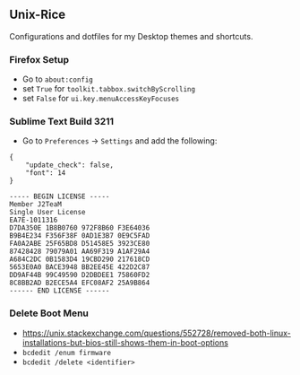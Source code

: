 ## Unix-Rice 

Configurations and dotfiles for my Desktop themes and shortcuts. 

### Firefox Setup
- Go to `about:config`  
- set `True` for `toolkit.tabbox.switchByScrolling`
- set `False` for `ui.key.menuAccessKeyFocuses`

### Sublime Text Build 3211
- Go to `Preferences` -> `Settings` and add the following:
```
{
	"update_check": false,
	"font": 14
}
```
```
----- BEGIN LICENSE -----
Member J2TeaM
Single User License
EA7E-1011316
D7DA350E 1B8B0760 972F8B60 F3E64036
B9B4E234 F356F38F 0AD1E3B7 0E9C5FAD
FA0A2ABE 25F65BD8 D51458E5 3923CE80
87428428 79079A01 AA69F319 A1AF29A4
A684C2DC 0B1583D4 19CBD290 217618CD
5653E0A0 BACE3948 BB2EE45E 422D2C87
DD9AF44B 99C49590 D2DBDEE1 75860FD2
8C8BB2AD B2ECE5A4 EFC08AF2 25A9B864
------ END LICENSE ------
```

### Delete Boot Menu
- https://unix.stackexchange.com/questions/552728/removed-both-linux-installations-but-bios-still-shows-them-in-boot-options
- `bcdedit /enum firmware`
- `bcdedit /delete <identifier>`
